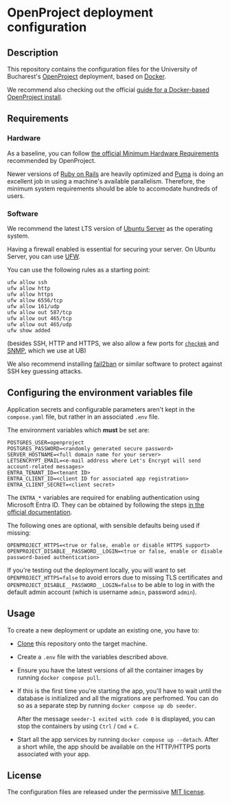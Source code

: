 # OpenProject deployment configuration

## Description

This repository contains the configuration files for the University of Bucharest's
[OpenProject](https://www.openproject.org/) deployment, based on [Docker](https://www.docker.com/).

We recommend also checking out the official [guide for a Docker-based OpenProject install](https://www.openproject.org/docs/installation-and-operations/installation/docker/).

## Requirements

### Hardware

As a baseline, you can follow [the official Minimum Hardware Requirements](https://www.openproject.org/docs/installation-and-operations/system-requirements/#minimum-hardware-requirements) recommended by OpenProject.

Newer versions of [Ruby on Rails](https://rubyonrails.org/) are heavily optimized and [Puma](https://github.com/puma/puma) is doing an excellent job in using a machine's available parallelism.
Therefore, the minimum system requirements should be able to accomodate hundreds of users.

### Software

We recommend the latest LTS version of [Ubuntu Server](https://ubuntu.com/server) as the operating system.

Having a firewall enabled is essential for securing your server. On Ubuntu Server, you can use [UFW](https://www.digitalocean.com/community/tutorials/how-to-set-up-a-firewall-with-ufw-on-ubuntu).

You can use the following rules as a starting point:

```shell
ufw allow ssh
ufw allow http
ufw allow https
ufw allow 6556/tcp
ufw allow 161/udp
ufw allow out 587/tcp
ufw allow out 465/tcp
ufw allow out 465/udp
ufw show added
```

(besides SSH, HTTP and HTTPS, we also allow a few ports for [`checkmk`](https://checkmk.com/) and [SNMP](https://en.wikipedia.org/wiki/Simple_Network_Management_Protocol), which we use at UB)

We also recommend installing [fail2ban](https://www.fail2ban.org/wiki/index.php/Main_Page) or similar software to protect against SSH key guessing attacks.

## Configuring the environment variables file

Application secrets and configurable parameters aren't kept in the `compose.yaml` file, but rather in an associated `.env` file.

The environment variables which **must** be set are:

```env
POSTGRES_USER=openproject
POSTGRES_PASSWORD=<randomly generated secure password>
SERVER_HOSTNAME=<full domain name for your server>
LETSENCRYPT_EMAIL=<e-mail address where Let's Encrypt will send account-related messages>
ENTRA_TENANT_ID=<tenant ID>
ENTRA_CLIENT_ID=<client ID for associated app registration>
ENTRA_CLIENT_SECRET=<client secret>
```

The `ENTRA_*` variables are required for enabling authentication using Microsoft Entra ID. They can be obtained by following the steps [in the official documentation](https://www.openproject.org/docs/system-admin-guide/authentication/openid-providers/#azure-active-directory).

The following ones are optional, with sensible defaults being used if missing:

```env
OPENPROJECT_HTTPS=<true or false, enable or disable HTTPS support>
OPENPROJECT_DISABLE__PASSWORD__LOGIN=<true or false, enable or disable password-based authentication>
```

If you're testing out the deployment locally, you will want to set `OPENPROJECT_HTTPS=false` to avoid errors due to missing TLS certificates and `OPENPROJECT_DISABLE__PASSWORD__LOGIN=false` to be able to log in with the default admin account (which is username `admin`, password `admin`).

## Usage

To create a new deployment or update an existing one, you have to:

- [Clone](https://git-scm.com/docs/git-clone) this repository onto the target machine.

- Create a `.env` file with the variables described above.

- Ensure you have the latest versions of all the container images by running `docker compose pull`.

- If this is the first time you're starting the app, you'll have to wait until the database is initialized and all the migrations are perfromed. You can do so as a separate step by running `docker compose up db seeder`.

  After the message `seeder-1 exited with code 0` is displayed, you can stop the containers by using `Ctrl` / `Cmd` + `C`.

- Start all the app services by running `docker compose up --detach`. After a short while, the app should be available on the HTTP/HTTPS ports associated with your app.

## License

The configuration files are released under the permissive [MIT license](LICENSE.txt).
